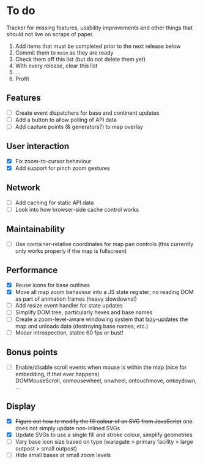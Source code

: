 # To do

Tracker for missing features, usability improvements and other things that should not live on scraps of paper.

1. Add items that must be completed prior to the next release below
2. Commit them to `main` as they are ready
3. Check them off this list (but do not delete them yet)
4. With every release, clear this list
5. ...
6. Profit

## Features

- [ ] Create event dispatchers for base and continent updates
- [ ] Add a button to allow polling of API data
- [ ] Add capture points (& generators?) to map overlay

## User interaction

- [x] Fix zoom-to-cursor behaviour
- [x] Add support for pinch zoom gestures

## Network

- [ ] Add caching for static API data
- [ ] Look into how browser-side cache control works

## Maintainability

- [ ] Use container-relative coordinates for map pan controls (this currently only works properly if the map is fullscreen)

## Performance

- [x] Reuse icons for base outlines
- [x] Move all map zoom behaviour into a JS state register; no reading DOM as part of animation frames (heavy slowdowns!)
- [ ] Add resize event handler for state updates
- [ ] Simplify DOM tree, particularly hexes and base names
- [ ] Create a zoom-level-aware windowing system that lazy-updates the map and unloads data (destroying base names, etc.)
- [ ] Mooar introspection, stable 60 fps or bust!

## Bonus points

- [ ] Enable/disable scroll events when mouse is within the map (nice for embedding, if that ever happens)  
  DOMMouseScroll, onmousewheel, onwheel, ontouchmove, onkeydown, ...

## Display

- [x] ~~Figure out how to modify the fill colour of an SVG from JavaScript~~ one does not simply update non-inlined SVGs
- [x] Update SVGs to use a single fill and stroke colour, simplify geometries
- [ ] Vary base icon size based on type (warpgate > primary facility > large outpost > small outpost)
- [ ] Hide small bases at small zoom levels
